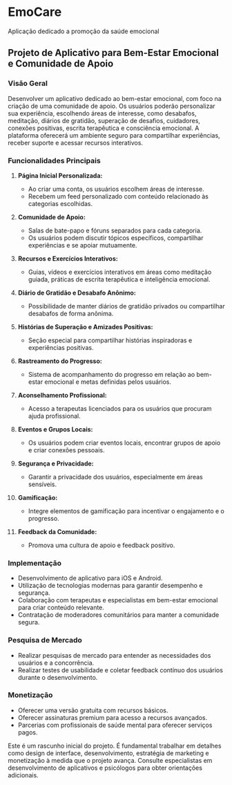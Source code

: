 # EmoCare
Aplicação dedicado a promoção da saúde emocional

## Projeto de Aplicativo para Bem-Estar Emocional e Comunidade de Apoio

### Visão Geral
Desenvolver um aplicativo dedicado ao bem-estar emocional, com foco na criação de uma comunidade de apoio. Os usuários poderão personalizar sua experiência, escolhendo áreas de interesse, como desabafos, meditação, diários de gratidão, superação de desafios, cuidadores, conexões positivas, escrita terapêutica e consciência emocional. A plataforma oferecerá um ambiente seguro para compartilhar experiências, receber suporte e acessar recursos interativos.

### Funcionalidades Principais

1. **Página Inicial Personalizada:**
   - Ao criar uma conta, os usuários escolhem áreas de interesse.
   - Recebem um feed personalizado com conteúdo relacionado às categorias escolhidas.

2. **Comunidade de Apoio:**
   - Salas de bate-papo e fóruns separados para cada categoria.
   - Os usuários podem discutir tópicos específicos, compartilhar experiências e se apoiar mutuamente.

3. **Recursos e Exercícios Interativos:**
   - Guias, vídeos e exercícios interativos em áreas como meditação guiada, práticas de escrita terapêutica e inteligência emocional.

4. **Diário de Gratidão e Desabafo Anônimo:**
   - Possibilidade de manter diários de gratidão privados ou compartilhar desabafos de forma anônima.

5. **Histórias de Superação e Amizades Positivas:**
   - Seção especial para compartilhar histórias inspiradoras e experiências positivas.

6. **Rastreamento do Progresso:**
   - Sistema de acompanhamento do progresso em relação ao bem-estar emocional e metas definidas pelos usuários.

7. **Aconselhamento Profissional:**
   - Acesso a terapeutas licenciados para os usuários que procuram ajuda profissional.

8. **Eventos e Grupos Locais:**
   - Os usuários podem criar eventos locais, encontrar grupos de apoio e criar conexões pessoais.

9. **Segurança e Privacidade:**
   - Garantir a privacidade dos usuários, especialmente em áreas sensíveis.

10. **Gamificação:**
    - Integre elementos de gamificação para incentivar o engajamento e o progresso.

11. **Feedback da Comunidade:**
    - Promova uma cultura de apoio e feedback positivo.

### Implementação
- Desenvolvimento de aplicativo para iOS e Android.
- Utilização de tecnologias modernas para garantir desempenho e segurança.
- Colaboração com terapeutas e especialistas em bem-estar emocional para criar conteúdo relevante.
- Contratação de moderadores comunitários para manter a comunidade segura.

### Pesquisa de Mercado
- Realizar pesquisas de mercado para entender as necessidades dos usuários e a concorrência.
- Realizar testes de usabilidade e coletar feedback contínuo dos usuários durante o desenvolvimento.

### Monetização
- Oferecer uma versão gratuita com recursos básicos.
- Oferecer assinaturas premium para acesso a recursos avançados.
- Parcerias com profissionais de saúde mental para oferecer serviços pagos.

Este é um rascunho inicial do projeto. É fundamental trabalhar em detalhes como design de interface, desenvolvimento, estratégia de marketing e monetização à medida que o projeto avança. Consulte especialistas em desenvolvimento de aplicativos e psicólogos para obter orientações adicionais.

